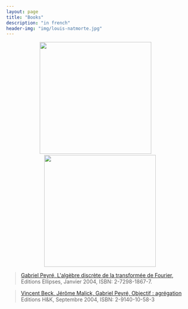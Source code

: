 ```yaml
---
layout: page
title: "Books"
description: "in french"
header-img: "img/louis-natmorte.jpg"
---
```


<p align="center">
<a href="https://adtf-livre.github.io/"><img src="../img/book-adtf.jpg" height="300"/></a> &nbsp; &nbsp; &nbsp;
<a href="https://objectifagregation.github.io/"><img src="../img/book-oa.jpg" height="300px"/></a>
</p>

> [Gabriel Peyré, L'algèbre discrète de la transformée de Fourier,](https://adtf-livre.github.io/)
> Editions Ellipses, Janvier 2004, ISBN: 2-7298-1867-7.

> [Vincent Beck, Jérôme Malick, Gabriel Peyré, Objectif : agrégation](https://objectifagregation.github.io/)
> Editions H&K, Septembre 2004, ISBN: 2-9140-10-58-3
